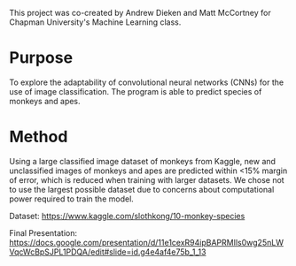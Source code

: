This project was co-created by Andrew Dieken and Matt McCortney for Chapman University's Machine Learning class.

# Purpose
To explore the adaptability of convolutional neural networks (CNNs) for the use of image classification. The program is able to predict species of monkeys and apes.

# Method
Using a large classified image dataset of monkeys from Kaggle, new and unclassified images of monkeys and apes are predicted within <15% margin of error, which is reduced when training with larger datasets. We chose not to use the largest possible dataset due to concerns about computational power required to train the model.

Dataset: https://www.kaggle.com/slothkong/10-monkey-species

Final Presentation: https://docs.google.com/presentation/d/11e1cexR94ipBAPRMIls0wg25nLWVqcWcBpSJPL1PDQA/edit#slide=id.g4e4af4e75b_1_13
